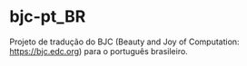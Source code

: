 # bjc-pt_BR
Projeto de tradução do BJC (Beauty and Joy of Computation: https://bjc.edc.org) para o português brasileiro.
